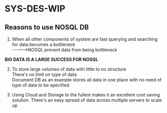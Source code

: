 # SYS-DES-WIP

## Reasons to use NOSQL DB  
1) When all other components of system are fast querying and searching for data becomes a bottleneck  
----->NOSQL prevent data from being bottleneck  
  

**BIG DATA IS A LARGE SUCCESS FOR NOSQL**  
  

2) To store large volumes of data with little to no structure  
There's no limit on type of data  
Document DB as an example stores all data in one place with no need of type of data to be specified  
  
  
  
3) Using Cloud and Storage to the fullest makes it an excellent cost saving solution.
There's an easy spread of data across multiple servers to scale up  
